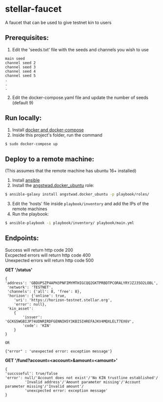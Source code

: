 # stellar-faucet

A faucet that can be used to give testnet kin to users

## Prerequisites:
1. Edit the 'seeds.txt' file with the seeds and channels you wish to use
```
main seed  
channel seed 2  
channel seed 3  
channel seed 4  
channel seed 5  
.  
.  
.
```
2. Edit the docker-compose.yaml file and update the number of seeds (default 9)

## Run locally:
1. Install [docker and docker-compose](https://docs.docker.com/install/)
2. Inside this project's folder, run the command
```bash
$ sudo docker-compose up
```

## Deploy to a remote machine:
(This assumes that the remote machine has ubuntu 16+ installed)  
1. Install [ansible](http://docs.ansible.com/ansible/latest/installation_guide/intro_installation.html)
2. Install the [angstwad.docker_ubuntu](https://github.com/angstwad/docker.ubuntu) role:
```bash
$ ansible-galaxy install angstwad.docker_ubuntu -p playbook/roles/
```
3. Edit the 'hosts' file inside ```playbook/inventory``` and add the IPs of the remote machines
4. Run the playbook:
```bash
$ ansible-playbook -i playbook/inventory/ playbook/main.yml
```


## Endpoints:
Success will return http code 200  
Excpected errors will return http code 400  
Unexpected errors will return http code 500

**GET '/status'**  
```
{
'address': 'GBDUPSZP4APH3PNFIMYMTHIGCQQ2GKTPRBDTPCORALYRYJZJ35O2LOBL',
 'network': 'TESTNET',
 'channels': {'all': 8, 'free': 8},
 'horizon': {'online': true,
 	'uri': 'https://horizon-testnet.stellar.org',
 	'error': null},
 'kin_asset': 
 	{
    	'issuer': 'GCKG5WGBIJP74UDNRIRDFGENNIH5Y3KBI5IHREFAJKV4MQXLELT7EX6V',
        'code': 'KIN'
    }
}

OR

{"error" : 'unexpected error: exception message'}  

```

**GET '/fund?account=\<account\>&amount=\<amount\>'**
```
{
'succsseful': true/false
'error': null/'Account does not exist'/'No KIN trustline established'/
         'Invalid address'/'Amount parameter missing'/'Account parameter missing'/'Invalid amount'/
         'unexcpected error: exception message'
}
```

